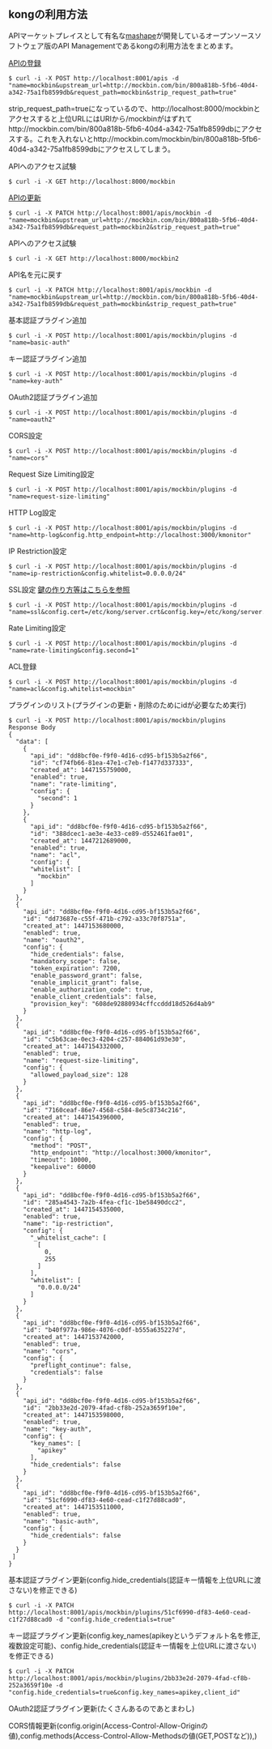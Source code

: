 ## kongの利用方法

APIマーケットプレイスとして有名な[mashape](https://www.mashape.com/)が開発しているオープンソースソフトウェア版のAPI Managementであるkongの利用方法をまとめます。


[APIの登録](https://getkong.org/docs/0.5.x/admin-api/#add-api)
```
$ curl -i -X POST http://localhost:8001/apis -d "name=mockbin&upstream_url=http://mockbin.com/bin/800a818b-5fb6-40d4-a342-75a1fb8599db&request_path=mockbin&strip_request_path=true"
```
strip_request_path=trueになっているので、http://localhost:8000/mockbinとアクセスすると上位URLにはURIから/mockbinがはずれてhttp://mockbin.com/bin/800a818b-5fb6-40d4-a342-75a1fb8599dbにアクセスする。これを入れないとhttp://mockbin.com/mockbin/bin/800a818b-5fb6-40d4-a342-75a1fb8599dbにアクセスしてしまう。


APIへのアクセス試験
```
$ curl -i -X GET http://localhost:8000/mockbin
```


[APIの更新](https://getkong.org/docs/0.5.x/admin-api/#update-api)
```
$ curl -i -X PATCH http://localhost:8001/apis/mockbin -d "name=mockbin&upstream_url=http://mockbin.com/bin/800a818b-5fb6-40d4-a342-75a1fb8599db&request_path=mockbin2&strip_request_path=true"
```


APIへのアクセス試験
```
$ curl -i -X GET http://localhost:8000/mockbin2
```


API名を元に戻す
```
$ curl -i -X PATCH http://localhost:8001/apis/mockbin -d "name=mockbin&upstream_url=http://mockbin.com/bin/800a818b-5fb6-40d4-a342-75a1fb8599db&request_path=mockbin&strip_request_path=true"
```


基本認証プラグイン追加
```
$ curl -i -X POST http://localhost:8001/apis/mockbin/plugins -d "name=basic-auth"
```


キー認証プラグイン追加
```
$ curl -i -X POST http://localhost:8001/apis/mockbin/plugins -d "name=key-auth"
```


OAuth2認証プラグイン追加
```
$ curl -i -X POST http://localhost:8001/apis/mockbin/plugins -d "name=oauth2"
```


CORS設定
```
$ curl -i -X POST http://localhost:8001/apis/mockbin/plugins -d "name=cors"
```

Request Size Limiting設定
```
$ curl -i -X POST http://localhost:8001/apis/mockbin/plugins -d "name=request-size-limiting"
```


HTTP Log設定
```
$ curl -i -X POST http://localhost:8001/apis/mockbin/plugins -d "name=http-log&config.http_endpoint=http://localhost:3000/kmonitor"
```


IP Restriction設定
```
$ curl -i -X POST http://localhost:8001/apis/mockbin/plugins -d "name=ip-restriction&config.whitelist=0.0.0.0/24"
```


SSL設定 [鍵の作り方等はこちらを参照](https://getkong.org/plugins/ssl/)
```
$ curl -i -X POST http://localhost:8001/apis/mockbin/plugins -d "name=ssl&config.cert=/etc/kong/server.crt&config.key=/etc/kong/server.key&config.only_https=true"
```


Rate Limiting設定
```
$ curl -i -X POST http://localhost:8001/apis/mockbin/plugins -d "name=rate-limiting&config.second=1"
```


ACL登録
```
$ curl -i -X POST http://localhost:8001/apis/mockbin/plugins -d "name=acl&config.whitelist=mockbin"
```


プラグインのリスト(プラグインの更新・削除のためにidが必要なため実行)
```
$ curl -i -X POST http://localhost:8001/apis/mockbin/plugins
Response Body
{
  "data": [
    {
      "api_id": "dd8bcf0e-f9f0-4d16-cd95-bf153b5a2f66",
      "id": "cf74fb66-81ea-47e1-c7eb-f1477d337333",
      "created_at": 1447155759000,
      "enabled": true,
      "name": "rate-limiting",
      "config": {
        "second": 1
      }
    },
    {
      "api_id": "dd8bcf0e-f9f0-4d16-cd95-bf153b5a2f66",
      "id": "388dcec1-ae3e-4e33-ce89-d552461fae01",
      "created_at": 1447212689000,
      "enabled": true,
      "name": "acl",
      "config": {
      "whitelist": [
        "mockbin"
      ]
    }
  },
  {
    "api_id": "dd8bcf0e-f9f0-4d16-cd95-bf153b5a2f66",
    "id": "dd73687e-c55f-471b-c792-a33c70f8751a",
    "created_at": 1447153680000,
    "enabled": true,
    "name": "oauth2",
    "config": {
      "hide_credentials": false,
      "mandatory_scope": false,
      "token_expiration": 7200,
      "enable_password_grant": false,
      "enable_implicit_grant": false,
      "enable_authorization_code": true,
      "enable_client_credentials": false,
      "provision_key": "608de92880934cffccddd18d526d4ab9"
    }
  },
  {
    "api_id": "dd8bcf0e-f9f0-4d16-cd95-bf153b5a2f66",
    "id": "c5b63cae-0ec3-4204-c257-884061d93e30",
    "created_at": 1447154332000,
    "enabled": true,
    "name": "request-size-limiting",
    "config": {
      "allowed_payload_size": 128
    }
  },
  {
    "api_id": "dd8bcf0e-f9f0-4d16-cd95-bf153b5a2f66",
    "id": "7160ceaf-86e7-4568-c584-8e5c8734c216",
    "created_at": 1447154396000,
    "enabled": true,
    "name": "http-log",
    "config": {
      "method": "POST",
      "http_endpoint": "http://localhost:3000/kmonitor",
      "timeout": 10000,
      "keepalive": 60000
    }
  },
  {
    "api_id": "dd8bcf0e-f9f0-4d16-cd95-bf153b5a2f66",
    "id": "285a4543-7a2b-4fea-cf1c-1be58490dcc2",
    "created_at": 1447154535000,
    "enabled": true,
    "name": "ip-restriction",
    "config": {
      "_whitelist_cache": [
        [
          0,
          255
        ]
      ],
      "whitelist": [
        "0.0.0.0/24"
      ]
    }
  },
  {
    "api_id": "dd8bcf0e-f9f0-4d16-cd95-bf153b5a2f66",
    "id": "b40f977a-986e-4076-c0df-b555a635227d",
    "created_at": 1447153742000,
    "enabled": true,
    "name": "cors",
    "config": {
      "preflight_continue": false,
      "credentials": false
    }
  },
  {
    "api_id": "dd8bcf0e-f9f0-4d16-cd95-bf153b5a2f66",
    "id": "2bb33e2d-2079-4fad-cf8b-252a3659f10e",
    "created_at": 1447153598000,
    "enabled": true,
    "name": "key-auth",
    "config": {
      "key_names": [
        "apikey"
      ],
      "hide_credentials": false
    }
  },
  {
    "api_id": "dd8bcf0e-f9f0-4d16-cd95-bf153b5a2f66",
    "id": "51cf6990-df83-4e60-cead-c1f27d88cad0",
    "created_at": 1447153511000,
    "enabled": true,
    "name": "basic-auth",
    "config": {
      "hide_credentials": false
    }
  }
 ]
}
```


基本認証プラグイン更新(config.hide_credentials(認証キー情報を上位URLに渡さない)を修正できる)
```
$ curl -i -X PATCH http://localhost:8001/apis/mockbin/plugins/51cf6990-df83-4e60-cead-c1f27d88cad0 -d "config.hide_credentials=true"
```


キー認証プラグイン更新(config.key_names(apikeyというデフォルト名を修正,複数設定可能)、config.hide_credentials(認証キー情報を上位URLに渡さない)を修正できる)
```
$ curl -i -X PATCH http://localhost:8001/apis/mockbin/plugins/2bb33e2d-2079-4fad-cf8b-252a3659f10e -d "config.hide_credentials=true&config.key_names=apikey,client_id"
```


OAuth2認証プラグイン更新(たくさんあるのであとまわし)


CORS情報更新(config.origin(Access-Control-Allow-Originの値),config.methods(Access-Control-Allow-Methodsの値(GET,POSTなど)),)

